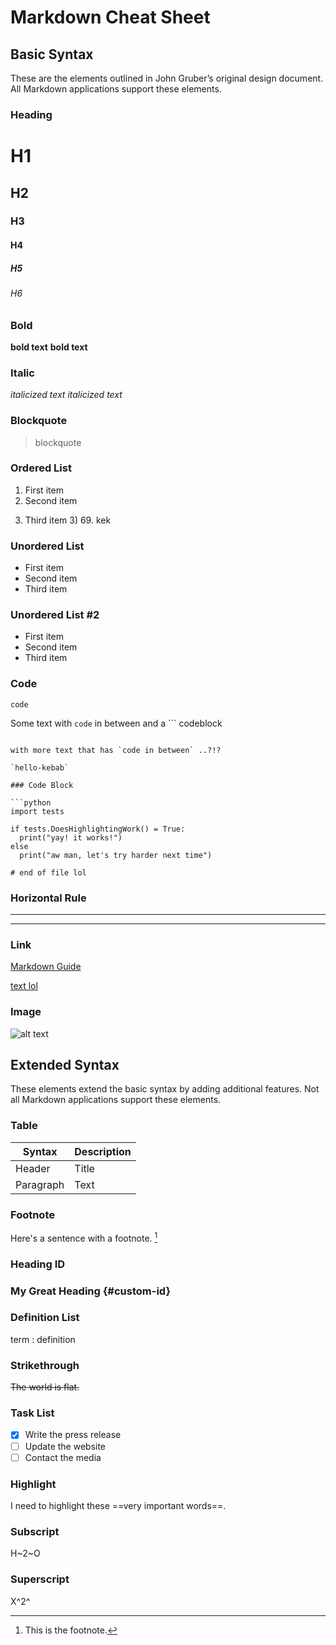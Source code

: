 # Markdown Cheat Sheet

## Basic Syntax

These are the elements outlined in John Gruber’s original design document. All Markdown applications support these elements.

### Heading

# H1
## H2
### H3
#### H4
##### H5
###### H6

### Bold

**bold text** __bold text__

### Italic

*italicized text* _italicized text_

### Blockquote

> blockquote

### Ordered List

1. First item
2. Second item
3) Third item 3) 69. kek

### Unordered List

- First item
- Second item
- Third item

### Unordered List #2

* First item
* Second item
* Third item


### Code

`code`

Some text with `code` in between
and a ```
codeblock
```

with more text that has `code in between` ..?!?

`hello-kebab`

### Code Block

```python
import tests

if tests.DoesHighlightingWork() = True:
  print("yay! it works!")
else
  print("aw man, let's try harder next time")

# end of file lol
```

### Horizontal Rule

---

***

### Link

[Markdown Guide](https://www.markdownguide.org)

[text lol][1]

[1]: https://www.youtube.com/watch?v=dQw4w9WgXcQ

### Image

![alt text](https://www.markdownguide.org/assets/images/tux.png)

## Extended Syntax

These elements extend the basic syntax by adding additional features. Not all Markdown applications support these elements.

### Table

| Syntax       | Description  |
| ------------ | ------------ |
| Header       | Title        |
| Paragraph    | Text         |

### Footnote

Here's a sentence with a footnote. [^1]

[^1]: This is the footnote.

### Heading ID 

### My Great Heading {#custom-id}

### Definition List

term
: definition

### Strikethrough

~~The world is flat.~~

### Task List

- [x] Write the press release
- [ ] Update the website
- [ ] Contact the media

### Highlight

I need to highlight these ==very important words==.

### Subscript

H~2~O

### Superscript

X^2^
